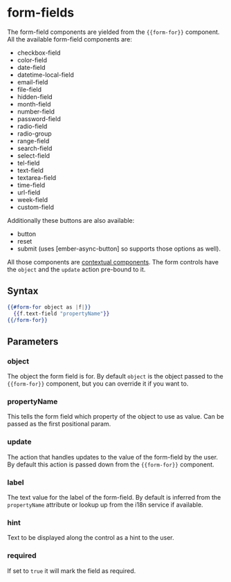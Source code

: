 # form-fields

The form-field components are yielded from the `{{form-for}}` component. All the
available form-field components are:

- checkbox-field
- color-field
- date-field
- datetime-local-field
- email-field
- file-field
- hidden-field
- month-field
- number-field
- password-field
- radio-field
- radio-group
- range-field
- search-field
- select-field
- tel-field
- text-field
- textarea-field
- time-field
- url-field
- week-field
- custom-field

Additionally these buttons are also available:

- button
- reset
- submit (uses [ember-async-button] so supports those options as well).

All those components are [contextual components](http://emberjs.com/blog/2016/01/15/ember-2-3-released.html#toc_contextual-components).
The form controls have the `object` and the `update` action pre-bound to it.

## Syntax

```hbs
{{#form-for object as |f|}}
  {{f.text-field "propertyName"}}
{{/form-for}}
```

## Parameters

### object

The object the form field is for. By default `object` is the object passed to
the `{{form-for}}` component, but you can override it if you want to.

### propertyName

This tells the form field which property of the object to use as value. Can be
passed as the first positional param.

### update

The action that handles updates to the value of the form-field by the user. By
default this action is passed down from the `{{form-for}}` component.

### label

The text value for the label of the form-field. By default is inferred from the
`propertyName` attribute or lookup up from the i18n service if available.

### hint

Text to be displayed along the control as a hint to the user.

### required

If set to `true` it will mark the field as required.
